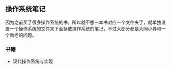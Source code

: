 ## 操作系统笔记

因为之前买了很多操作系统的书，所以就不想一本书对应一个文件夹了，就单独设置一个操作系统的文件夹下面存放操作系统的笔记，不过大部分都是大同小异和一个新老的问题。

### 书籍

+ 现代操作系统与实现

